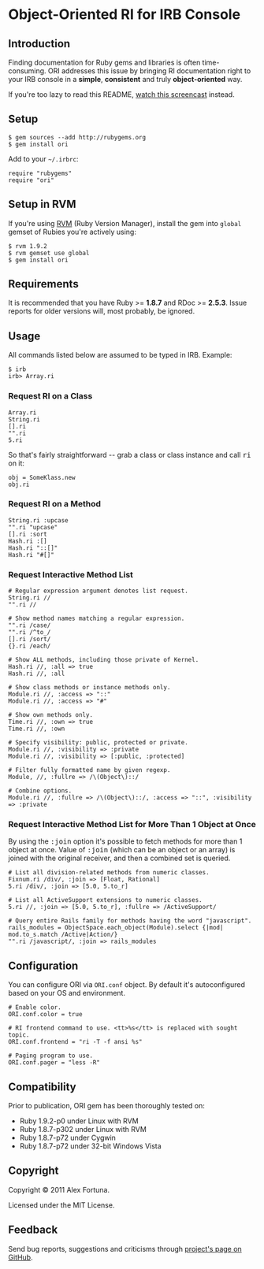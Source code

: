 Object-Oriented RI for IRB Console
==================================

Introduction
------------

Finding documentation for Ruby gems and libraries is often time-consuming.
ORI addresses this issue by bringing RI documentation right to your IRB console in a **simple**, **consistent** and truly **object-oriented** way.

If you're too lazy to read this README, [watch this screencast](http://screecast) instead.


Setup
-----

    $ gem sources --add http://rubygems.org
    $ gem install ori

Add to your `~/.irbrc`:

    require "rubygems"
    require "ori"


Setup in RVM
------------

If you're using [RVM](http://rvm.beginrescueend.com/) (Ruby Version Manager), install the gem into `global` gemset of Rubies you're actively using:

    $ rvm 1.9.2
    $ rvm gemset use global
    $ gem install ori


Requirements
------------

It is recommended that you have Ruby >= **1.8.7** and RDoc >= **2.5.3**. Issue reports for older versions will, most probably, be ignored.


Usage
-----

All commands listed below are assumed to be typed in IRB. Example:

    $ irb
    irb> Array.ri

### Request RI on a Class ##

    Array.ri
    String.ri
    [].ri
    "".ri
    5.ri

So that's fairly straightforward -- grab a class or class instance and call <tt>ri</tt> on it:

    obj = SomeKlass.new
    obj.ri

### Request RI on a Method ###

    String.ri :upcase
    "".ri "upcase"
    [].ri :sort
    Hash.ri :[]
    Hash.ri "::[]"
    Hash.ri "#[]"

### Request Interactive Method List ###

    # Regular expression argument denotes list request.
    String.ri //
    "".ri //

    # Show method names matching a regular expression.
    "".ri /case/
    "".ri /^to_/
    [].ri /sort/
    {}.ri /each/

    # Show ALL methods, including those private of Kernel.
    Hash.ri //, :all => true
    Hash.ri //, :all

    # Show class methods or instance methods only.
    Module.ri //, :access => "::"
    Module.ri //, :access => "#"

    # Show own methods only.
    Time.ri //, :own => true
    Time.ri //, :own

    # Specify visibility: public, protected or private.
    Module.ri //, :visibility => :private
    Module.ri //, :visibility => [:public, :protected]

    # Filter fully formatted name by given regexp.
    Module, //, :fullre => /\(Object\)::/

    # Combine options.
    Module.ri //, :fullre => /\(Object\)::/, :access => "::", :visibility => :private

### Request Interactive Method List for More Than 1 Object at Once ###

By using the <tt>:join</tt> option it's possible to fetch methods for more
than 1 object at once. Value of <tt>:join</tt> (which can be an object or an array)
is joined with the original receiver, and then a combined set is queried.

    # List all division-related methods from numeric classes.
    Fixnum.ri /div/, :join => [Float, Rational]
    5.ri /div/, :join => [5.0, 5.to_r]

    # List all ActiveSupport extensions to numeric classes.
    5.ri //, :join => [5.0, 5.to_r], :fullre => /ActiveSupport/

    # Query entire Rails family for methods having the word "javascript".
    rails_modules = ObjectSpace.each_object(Module).select {|mod| mod.to_s.match /Active|Action/}
    "".ri /javascript/, :join => rails_modules


Configuration
-------------

You can configure ORI via `ORI.conf` object. By default it's autoconfigured based on your OS and environment.

    # Enable color.
    ORI.conf.color = true

    # RI frontend command to use. <tt>%s</tt> is replaced with sought topic.
    ORI.conf.frontend = "ri -T -f ansi %s"

    # Paging program to use.
    ORI.conf.pager = "less -R"


Compatibility
-------------

Prior to publication, ORI gem has been thoroughly tested on:

* Ruby 1.9.2-p0 under Linux with RVM
* Ruby 1.8.7-p302 under Linux with RVM
* Ruby 1.8.7-p72 under Cygwin
* Ruby 1.8.7-p72 under 32-bit Windows Vista


Copyright
---------

Copyright &copy; 2011 Alex Fortuna.

Licensed under the MIT License.


Feedback
--------

Send bug reports, suggestions and criticisms through [project's page on GitHub](http://github.com/dadooda/ori).
